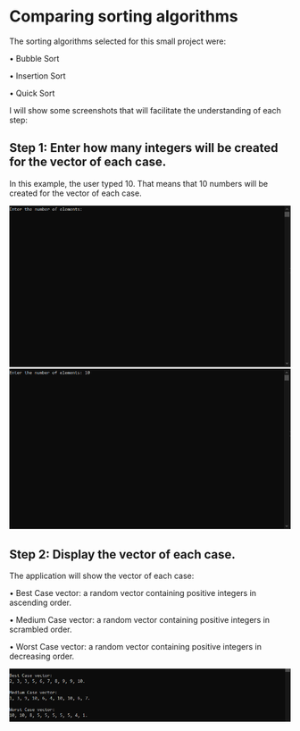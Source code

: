 # Comparing sorting algorithms

The sorting algorithms selected for this small project were:

• Bubble Sort

• Insertion Sort

• Quick Sort

I will show some screenshots that will facilitate the understanding of each step:

## Step 1: Enter how many integers will be created for the vector of each case.

In this example, the user typed 10. That means that 10 numbers will be created for the vector of each case.

![Step 1](https://github.com/marcosFDSjunior/-Comparing-sorting-algorithms/blob/master/Application%20screenshots/01.PNG)
![Step 1](https://github.com/marcosFDSjunior/-Comparing-sorting-algorithms/blob/master/Application%20screenshots/02.PNG)

## Step 2: Display the vector of each case.

The application will show the vector of each case:

• Best Case vector: a random vector containing positive integers in ascending order.

• Medium Case vector: a random vector containing positive integers in scrambled order.

• Worst Case vector: a random vector containing positive integers in decreasing order. 

![Step 2](https://github.com/marcosFDSjunior/-Comparing-sorting-algorithms/blob/master/Application%20screenshots/03.PNG)



